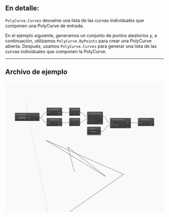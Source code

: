 ## En detalle:
`PolyCurve.Curves` devuelve una lista de las curvas individuales que componen una PolyCurve de entrada.

En el ejemplo siguiente, generamos un conjunto de puntos aleatorios y, a continuación, utilizamos `PolyCurve.ByPoints` para crear una PolyCurve abierta. Después, usamos `PolyCurve.Curves` para generar una lista de las curvas individuales que componen la PolyCurve.

___
## Archivo de ejemplo

![Curves](./Autodesk.DesignScript.Geometry.PolyCurve.Curves_img.jpg)

